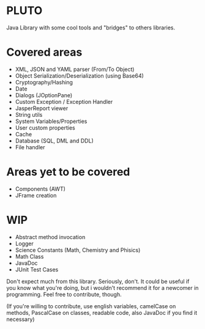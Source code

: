 # PLUTO
Java Library with some cool tools and "bridges" to others libraries.

# Covered areas
* XML, JSON and YAML parser (From/To Object)
* Object Serialization/Deserialization (using Base64)
* Cryptography/Hashing
* Date
* Dialogs (JOptionPane)
* Custom Exception / Exception Handler
* JasperReport viewer
* String utils
* System Variables/Properties
* User custom properties
* Cache
* Database (SQL, DML and DDL)
* File handler

# Areas yet to be covered
* Components (AWT)
* JFrame creation

# WIP
* Abstract method invocation
* Logger
* Science Constants (Math, Chemistry and Phisics)
* Math Class
* JavaDoc
* JUnit Test Cases

Don't expect much from this library. Seriously, don't. 
It could be useful if you know what you're doing, but i wouldn't recommend it for a newcomer in programming.
Feel free to contribute, though.

(If you're willing to contribute, use english variables, camelCase on methods, PascalCase on classes, readable code, also JavaDoc if you find it necessary)
